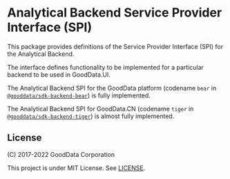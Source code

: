 # Analytical Backend Service Provider Interface (SPI)

This package provides definitions of the Service Provider Interface (SPI) for the Analytical Backend.

The interface defines functionality to be implemented for a particular backend to be used in GoodData.UI.

The Analytical Backend SPI for the GoodData platform (codename `bear` in [`@gooddata/sdk-backend-bear`](https://www.npmjs.com/package/@gooddata/sdk-backend-bear)) is fully implemented.

The Analytical Backend SPI for GoodData.CN (codename `tiger` in [`@gooddata/sdk-backend-tiger`](https://www.npmjs.com/package/@gooddata/sdk-backend-tiger)) is almost fully implemented.

## License

(C) 2017-2022 GoodData Corporation

This project is under MIT License. See [LICENSE](https://github.com/gooddata/gooddata-ui-sdk/blob/master/libs/sdk-backend-spi/LICENSE).
